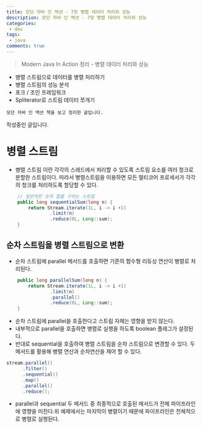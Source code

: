 ```yaml
---
title: 모던 자바 인 액션 - 7장 병렬 데이터 처리와 성능
description: 모던 자바 인 액션 - 7장 병렬 데이터 처리와 성능
categories:
 - dev
tags:
 - java
comments: true
---
```

> Modern Java In Action 정리 - 병렬 데이터 처리와 성능

  * 병렬 스트림으로 데이터를 병렬 처리하기
  * 병렬 스트림의 성능 분석
  * 포크 / 조인 프레임워크
  * Spliterator로 스트림 데이터 쪼개기

`모던 자바 인 액션 책을 보고 정리한 글입니다.` 

작성중인 글입니다.


# 병렬 스트림
* 병렬 스트림 이란 각각의 스레드에서 처리할 수 있도록 스트림 요소를 여러 청크로 분할한 스트림이다. 따라서 병렬스트림을 이용하면 모든 멀티코어 프로세서가 각각의 청크를 처리하도록 할당할 수 있다.
```java
    // 일반적인 숫자 합을 구하는 스트림
    public long sequentialSum(long n) {
        return Stream.iterate(1L, i -> i +1)
                .limit(n)
                .reduce(0L, Long::sum);
    }
```

## 순차 스트림을 병렬 스트림으로 변환
* 순차 스트림에 parallel 메서드를 호출하면 기존의 함수형 리듀싱 연산이 병렬로 처리된다.
```java
    public long parallelSum(long n) {
        return Stream.iterate(1L, i -> i +1)
                .limit(n)
                .parallel()
                .reduce(0L, Long::sum);
    }
```
* 순차 스트림에 parallel을 호출한다고 스트림 자체는 영향을 받지 않는다.
* 내부적으로 parallel을 호출하면 병렬로 실행을 하도록 boolean 플레그가 설정된다.
* 반대로 sequential을 호출하여 병렬 스트림을 순차 스트림으로 변경할 수 있다. 두 메서드를 활용해 병렬 연산과 순차연산을 제어 할 수 있다.
```java
stream.parallel()
      .filter()
      .sequential()
      .map()
      .parallel()
      .reduce();
```
* parallel과 sequential 두 메서드 중 최종적으로 호출된 메서드가 전체 파이프라인에 영향을 미친다.위 예제에서는 마지막이 병렬이기 때문에 파이프라인은 전체적으로 병렬로 실행된다.